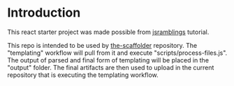 # Introduction

This react starter project was made possible from [jsramblings](https://jsramblings.com/creating-a-react-app-with-webpack/) tutorial.

This repo is intended to be used by [the-scaffolder](https://github.com/kneyugn/the-scaffolder) repository. The "templating" workflow will pull from it and execute "scripts/process-files.js". The output of parsed and final form of templating will be placed in the "output" folder. The final artifacts are then used to upload in the current repository that is executing the templating workflow.